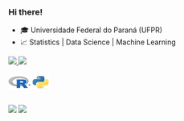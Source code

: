 ### Hi there!

- 🎓 Universidade Federal do Paraná (UFPR)
- 📈 Statistics | Data Science | Machine Learning

<div>
  <a href="https://github.com/helen-lourenco">
  <img height="180em" src="https://github-readme-stats.vercel.app/api?username=helen-lourenco&show_icons=true&theme=dracula&include_all_commits=true&count_private=true"/> 
  <img height="180em" src="https://github-readme-stats.vercel.app/api/top-langs/?username=helen-lourenco&layout=compact&langs_count=16&theme=dracula"/>  
</div>

<div style="display: inline_block"><br>
  <img align="center" alt="Helen-R" height="30" width="40" src="https://raw.githubusercontent.com/devicons/devicon/master/icons/r/r-original.svg">
  <img align="center" alt="Helen-Python" height="30" width="40" src="https://raw.githubusercontent.com/devicons/devicon/master/icons/python/python-original.svg">
</div>

##

<div> 
  <a href = "mailto: helen.estatistica@gmail.com"><img src="https://img.shields.io/badge/-Gmail-%23333?style=for-the-badge&logo=gmail&logoColor=white" target="_blank"></a>
  <a href="https://www.linkedin.com/in/helenlourenco" target="_blank"><img src="https://img.shields.io/badge/-LinkedIn-%230077B5?style=for-the-badge&logo=linkedin&logoColor=white" target="_blank"></a> 
</div>
